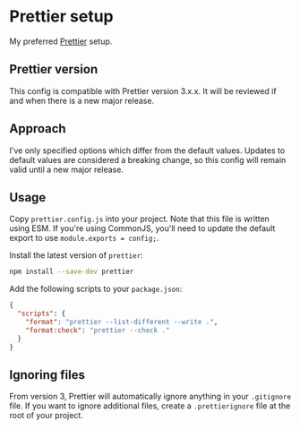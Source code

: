 # Prettier setup

My preferred [Prettier](https://prettier.io/) setup.

## Prettier version

This config is compatible with Prettier version 3.x.x. It will be reviewed if
and when there is a new major release.

## Approach

I've only specified options which differ from the default values. Updates to
default values are considered a breaking change, so this config will remain
valid until a new major release.

## Usage

Copy `prettier.config.js` into your project. Note that this file is written
using ESM. If you're using CommonJS, you'll need to update the default export to
use `module.exports = config;`.

Install the latest version of `prettier`:

```bash
npm install --save-dev prettier
```

Add the following scripts to your `package.json`:

```json
{
  "scripts": {
    "format": "prettier --list-different --write .",
    "format:check": "prettier --check ."
  }
}
```

## Ignoring files

From version 3, Prettier will automatically ignore anything in your `.gitignore`
file. If you want to ignore additional files, create a `.prettierignore` file at
the root of your project.
